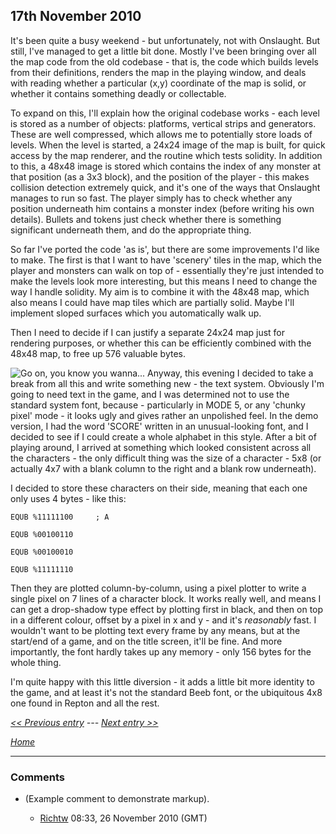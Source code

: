 ## 17th November 2010

It's been quite a busy weekend - but unfortunately, not with Onslaught. But still, I've managed to get a little bit done. Mostly I've been bringing over all the map code from the old codebase - that is, the code which builds levels from their definitions, renders the map in the playing window, and deals with reading whether a particular (x,y) coordinate of the map is solid, or whether it contains something deadly or collectable.

To expand on this, I'll explain how the original codebase works - each level is stored as a number of objects: platforms, vertical strips and generators. These are well compressed, which allows me to potentially store loads of levels. When the level is started, a 24x24 image of the map is built, for quick access by the map renderer, and the routine which tests solidity. In addition to this, a 48x48 image is stored which contains the index of any monster at that position (as a 3x3 block), and the position of the player - this makes collision detection extremely quick, and it's one of the ways that Onslaught manages to run so fast. The player simply has to check whether any position underneath him contains a monster index (before writing his own details). Bullets and tokens just check whether there is something significant underneath them, and do the appropriate thing.

So far I've ported the code 'as is', but there are some improvements I'd like to make. The first is that I want to have 'scenery' tiles in the map, which the player and monsters can walk on top of - essentially they're just intended to make the levels look more interesting, but this means I need to change the way I handle solidity. My aim is to combine it with the 48x48 map, which also means I could have map tiles which are partially solid. Maybe I'll implement sloped surfaces which you automatically walk up.

Then I need to decide if I can justify a separate 24x24 map just for rendering purposes, or whether this can be efficiently combined with the 48x48 map, to free up 576 valuable bytes.

![Go on, you know you wanna...](./images/Texttest.png "fig:Go on, you know you wanna...") Anyway, this evening I decided to take a break from all this and write something new - the text system. Obviously I'm going to need text in the game, and I was determined not to use the standard system font, because - particularly in MODE 5, or any 'chunky pixel' mode - it looks ugly and gives rather an unpolished feel. In the demo version, I had the word 'SCORE' written in an unusual-looking font, and I decided to see if I could create a whole alphabet in this style. After a bit of playing around, I arrived at something which looked consistent across all the characters - the only difficult thing was the size of a character - 5x8 (or actually 4x7 with a blank column to the right and a blank row underneath).

I decided to store these characters on their side, meaning that each one only uses 4 bytes - like this:

<tt>

`EQUB %11111100     ; A`

`EQUB %00100110`

`EQUB %00100010`

`EQUB %11111110`

</tt>

Then they are plotted column-by-column, using a pixel plotter to write a single pixel on 7 lines of a character block. It works really well, and means I can get a drop-shadow type effect by plotting first in black, and then on top in a different colour, offset by a pixel in x and y - and it's _reasonably_ fast. I wouldn't want to be plotting text every frame by any means, but at the start/end of a game, and on the title screen, it'll be fine. And more importantly, the font hardly takes up any memory - only 156 bytes for the whole thing.

I'm quite happy with this little diversion - it adds a little bit more identity to the game, and at least it's not the standard Beeb font, or the ubiquitous 4x8 one found in Repton and all the rest.

_[&lt;&lt; Previous entry](OnslaughtDiary20101112 "wikilink") --- [Next entry &gt;&gt;](OnslaughtDiary20101128 "wikilink")_

_[Home](OnslaughtDiary "wikilink")_

---

### Comments

- (Example comment to demonstrate markup).

  - [Richtw](User%3ARichtw "wikilink") 08:33, 26 November 2010 (GMT)
